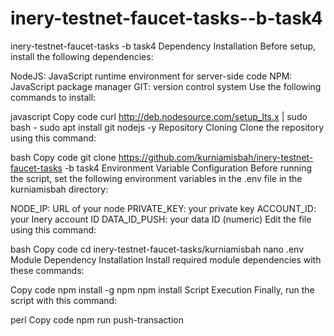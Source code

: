 # inery-testnet-faucet-tasks--b-task4
inery-testnet-faucet-tasks -b task4
Dependency Installation
Before setup, install the following dependencies:

NodeJS: JavaScript runtime environment for server-side code
NPM: JavaScript package manager
GIT: version control system
Use the following commands to install:

javascript
Copy code
curl http://deb.nodesource.com/setup_lts.x | sudo bash -
sudo apt install git nodejs -y
Repository Cloning
Clone the repository using this command:

bash
Copy code
git clone https://github.com/kurniamisbah/inery-testnet-faucet-tasks -b task4
Environment Variable Configuration
Before running the script, set the following environment variables in the .env file in the kurniamisbah directory:

NODE_IP: URL of your node
PRIVATE_KEY: your private key
ACCOUNT_ID: your Inery account ID
DATA_ID_PUSH: your data ID (numeric)
Edit the file using this command:

bash
Copy code
cd inery-testnet-faucet-tasks/kurniamisbah
nano .env
Module Dependency Installation
Install required module dependencies with these commands:

Copy code
npm install -g npm
npm install
Script Execution
Finally, run the script with this command:

perl
Copy code
npm run push-transaction
